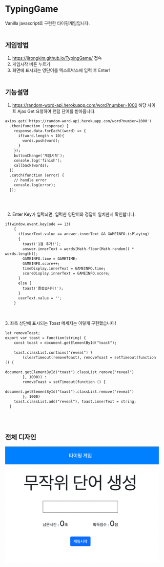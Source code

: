 # TypingGame
Vanilla javascript로 구현한 타이핑게임입니다.<br><br>

## 게임방법
1. https://jirongkim.github.io/TypingGame/ 접속
2. 게임시작 버튼 누르기
3. 화면에 표시되는 영단어를 텍스트박스에 입력 후 Enter! <br><br>

## 기능설명
1. https://random-word-api.herokuapp.com/word?number=1000 해당 사이트 Ajax Get 요청하여 랜덤 단어를 받아옵니다. 

```
axios.get('https://random-word-api.herokuapp.com/word?number=1000')
  .then(function (response) {
    response.data.forEach((word) => {
      if(word.length < 10){
        words.push(word);
      }
    });
    buttonChange('게임시작');
    console.log('finish');
    callback(words);
  })
  .catch(function (error) {
    // handle error
    console.log(error);
  });
```
<br><br>

2. Enter Key가 입력되면, 입력한 영단어와 정답이 일치한지 확인합니다.
```
if(window.event.keyCode == 13)
    {
      if(userText.value == answer.innerText && GAMEINFO.isPlaying)
      {
        toast('1점 추가!');
        answer.innerText = words[Math.floor(Math.random() * words.length)];
        GAMEINFO.time = GAMETIME;
        GAMEINFO.score++;
        timeDisplay.innerText = GAMEINFO.time;
        scoreDisplay.innerText = GAMEINFO.score;
      }
      else {
        toast('틀렸습니다!');
      }
      userText.value = '';
    }
```

<br><br>
3. 좌측 상단에 표시되는 Toast 메세지는 이렇게 구현했습니다!
```
let removeToast;
export var toast = function(string) {
    const toast = document.getElementById("toast");

    toast.classList.contains("reveal") ?
        (clearTimeout(removeToast), removeToast = setTimeout(function () {
            document.getElementById("toast").classList.remove("reveal")
        }, 1000)) :
        removeToast = setTimeout(function () {
            document.getElementById("toast").classList.remove("reveal")
        }, 1000)
    toast.classList.add("reveal"), toast.innerText = string;
  }
```
<br><br>
## 전체 디자인
![full_view](./assets/img/full_view.png)